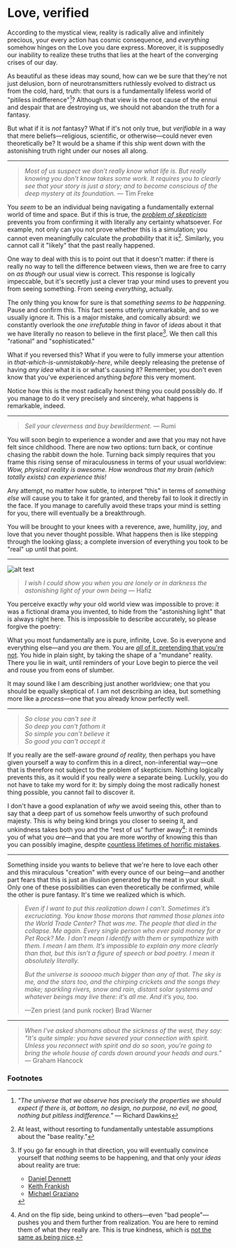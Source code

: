 # Love, verified

According to the mystical view, reality is radically alive and infinitely precious, your every action has cosmic consequence, and _everything_ somehow hinges on the Love you dare express. Moreover, it is supposedly our inability to realize these truths that lies at the heart of the converging crises of our day.

As beautiful as these ideas may sound, how can we be sure that they're not just delusion, born of neurotransmitters ruthlessly evolved to distract us from the cold, hard, truth: that ours is a fundamentally lifeless world of "pitiless indifference"[^Dawkins]? Although that view is the root cause of the ennui and despair that are destroying us, we should not abandon the truth for a fantasy.

But what if it is _not_ fantasy? What if it's not only true, but _verifiable_ in a way that mere beliefs—religious, scientific, or otherwise—could never even theoretically be? It would be a shame if this ship went down with the astonishing truth right under our noses all along.
 
---

> _Most of us suspect we don’t really know what life is. But really knowing you don't know takes some work. It requires you to clearly see that your story is just a story; and to become conscious of the deep mystery at its foundation._ — Tim Freke

You _seem_ to be an individual being navigating a fundamentally external world of time and space. But if this is true, the [_problem of skepticism_](radical-skepticism.md) prevents you from confirming it with literally any certainty whatsoever. For example, not only can you not prove whether this is a simulation; you cannot even meaningfully calculate the _probability_ that it is[^simulation]. Similarly, you cannot call it "likely" that the past really happened.

One way to deal with this is to point out that it doesn't matter: if there is really no way to tell the difference between views, then we are free to carry on _as though_ our usual view is correct. This response is logically impeccable, but it's secretly just a clever trap your mind uses to prevent you from seeing something. From seeing _everything_, actually.

The only thing you know for sure is that _something seems to be happening._ Pause and confirm this. This fact seems utterly unremarkable, and so we usually ignore it. This is a major mistake, and comically absurd: we constantly overlook the _one irrefutable thing_ in favor of _ideas_ about it that we have literally no reason to believe in the first place[^no-consciousness]. We then call this "rational" and "sophisticated."

What if you reversed this? What if you were to fully immerse your attention in _that-which-is-unmistakably-here_, while deeply releasing the pretense of having _any idea_ what it is or what's causing it? Remember, you don't even know that you've experienced anything _before_ this very moment.

Notice how this is the most radically honest thing you could possibly do. If you manage to do it very precisely and sincerely, what happens is remarkable, indeed.

---

> _Sell your cleverness and buy bewilderment._ — Rumi

You will soon begin to experience a wonder and awe that you may not have felt since childhood. There are now two options: turn back, or continue chasing the rabbit down the hole. Turning back simply requires that you frame this rising sense of miraculousness in terms of your usual worldview: _Wow, physical reality is awesome. How wondrous that my brain (which totally exists) can experience this!_

Any attempt, no matter how subtle, to interpret "this" in terms of _something else_ will cause you to take it for granted, and thereby fail to look it directly in the face. If you manage to carefully avoid these traps your mind is setting for you, there will eventually be a breakthrough. 

You will be brought to your knees with a reverence, awe, humility, joy, and love that you never thought possible. What happens then is like stepping through the looking glass; a complete inversion of everything you took to be "real" up until that point. 

---

![alt text](/images/sunlake-cropped.gif)

> _I wish I could show you when you are lonely or in darkness the astonishing light of your own being_ — Hafiz 
 
You perceive exactly _why_ your old world view was impossible to prove: it was a fictional drama you invented, to hide from the "astonishing light" that is always right here. This is impossible to describe accurately, so please forgive the poetry:

What you most fundamentally are is pure, infinite, Love. So is everyone and everything else—and you _are_ them. You are [_all_ of it, pretending that you're not]((https://www.youtube.com/watch?v=ckiNNgfMKcQ)). You hide in plain sight, by taking the shape of a "mundane" reality. There you lie in wait, until reminders of your Love begin to pierce the veil and rouse you from eons of slumber.

It may sound like I am describing just another worldview; one that you should be equally skeptical of. I am not describing an idea, but something more like a _process_—one that you already know perfectly well.

---

> *So close you can't see it <br/>
> So deep you can't fathom it <br/>
> So simple you can't believe it <br/>
> So good you can't accept it* <br/>

If you really are the self-aware _ground of reality,_ then perhaps you have given yourself a way to confirm this in a direct, non-inferential way—one that is therefore not subject to the problem of skepticism. Nothing logically prevents this, as it would if you really _were_ a separate being.  Luckily, you do not have to take my word for it: by simply doing the most radically honest thing possible, you cannot fail to discover it.

I don't have a good explanation of _why_ we avoid seeing this, other than to say that a deep part of us somehow feels unworthy of such profound majesty. This is why being kind brings you closer to seeing it, and unkindness takes both you and the "rest of us" further away[^bad-people]: it reminds you of what you _are_—and that you are more worthy of knowing this than you can possibly imagine, despite [countless lifetimes of horrific mistakes]((https://www.youtube.com/watch?v=h6fcK_fRYaI)).

---

Something inside you wants to believe that we're here to love each other and this miraculous "creation" with every ounce of our being—and another part fears that this is just an illusion generated by the meat in your skull. Only one of these possibilities can even theoretically be confirmed, while the other is pure fantasy. It's time we realized which is which.

> _Even if I want to put this realization down I can’t. Sometimes it’s excruciating. You know those morons that rammed those planes into the World Trade Center? That was me. The people that died in the collapse. Me again. Every single person who ever paid money for a Pet Rock? Me. I don’t mean I identify with them or sympathize with them. I mean I_ am _them. It’s impossible to explain any more clearly than that, but this isn’t a figure of speech or bad poetry. I mean it absolutely literally._
>
> _But the universe is sooooo much bigger than any of that. The sky is me, and the stars too, and the chirping crickets and the songs they make; sparkling rivers, snow and rain, distant solar systems and whatever beings may live there: it’s all me. And it’s you, too._
>
> —Zen priest (and punk rocker) Brad Warner

---

> _When I've asked shamans about the sickness of the west, they say: "It's quite simple: you have severed your connection with spirit. Unless you reconnect with spirit and do so soon, you're going to bring the whole house of cards down around your heads and ours."_ — Graham Hancock


### Footnotes

[^Dawkins]: _"The universe that we observe has precisely the properties we should expect if there is, at bottom, no design, no purpose, no evil, no good, nothing but pitiless indifference."_ — Richard Dawkins

[^simulation]: At least, without resorting to fundamentally untestable assumptions about the "base reality."

[^no-consciousness]: If you go far enough in that direction, you will eventually convince yourself that _nothing_ seems to be happening, and that only your _ideas_ about reality are true:

    * [Daniel Dennett](https://www.newyorker.com/magazine/2017/03/27/daniel-dennetts-science-of-the-soul)
    * [Keith Frankish](https://aeon.co/essays/what-if-your-consciousness-is-an-illusion-created-by-your-brain)
    * [Michael Graziano](https://www.theatlantic.com/science/archive/2016/01/consciousness-color-brain/423522/)

[^bad-people]: And on the flip side, being unkind to others—even "bad people"—pushes you and them further from realization. You are here to remind them of what they really are. This is true kindness, which is [not the same as being nice](https://www.snopes.com/fact-check/dalai-gun/).




